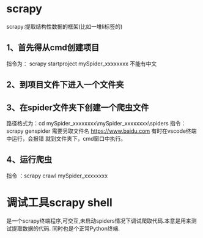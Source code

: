 <!--
 * @Author: your name
 * @Date: 2022-03-23 14:29:20
 * @LastEditTime: 2022-03-25 13:52:39
 * @LastEditors: Please set LastEditors
 * @Description: 打开koroFileHeader查看配置 进行设置: https://github.com/OBKoro1/koro1FileHeader/wiki/%E9%85%8D%E7%BD%AE
 * @FilePath: \python_study_2022\3-23-scrapy四块皮.md
-->
# scrapy
 scrapy:提取结构性数据的框架(比如一堆li标签的)
## 1、首先得从cmd创建项目
 指令为： scrapy startproject mySpider_xxxxxxxx 不能有中文

## 2、到项目文件下进入一个文件夹

## 3、在spider文件夹下创建一个爬虫文件
 路径格式为：cd mySpider_xxxxxxxx\mySpider_xxxxxxxx\spiders
 指令：scrapy genspider 需要另取文件名 https://www.baidu.com
 有时在vscode终端中运行，会报错 就到文件夹下，cmd窗口中执行。

## 4、运行爬虫
 指令 ：scrapy crawl mySpider_xxxxxxxx


# 调试工具scrapy shell
是一个scrapy终端程序,可交互,未启动spiders情况下调试爬取代码.本意是用来测试提取数据的代码.
同时也是个正常Python终端.
